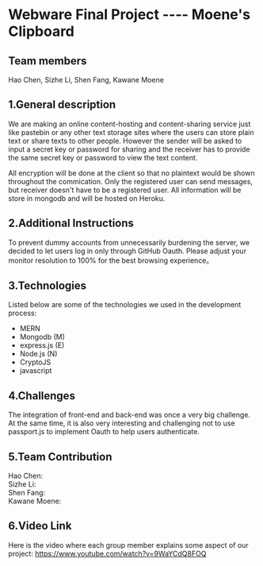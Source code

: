 # Webware Final Project ---- Moene's Clipboard

## Team members
Hao Chen, Sizhe Li, Shen Fang, Kawane Moene

## 1.General description
We are making an online content-hosting and content-sharing service just like pastebin or any other text storage sites where the users can store plain text or share texts to other people. However the sender will be asked to input a secret key or password for sharing and the receiver has to provide the same secret key or password to view the text content. 

All encryption will be done at the client so that no plaintext would be shown throughout the commication. Only the registered user can send messages, but receiver doesn't have to be a registered user. All information will be store in mongodb and will be hosted on Heroku.   

## 2.Additional Instructions 
To prevent dummy accounts from unnecessarily burdening the server, we decided to let users log in only through GitHub Oauth.
Please adjust your monitor resolution to 100% for the best browsing experience。
## 3.Technologies 
Listed below are some of the technologies we used in the development process:

 - MERN  
 - Mongodb (M)  
 - express.js (E)  
 - Node.js (N)  
 - CryptoJS  
 - javascript  

## 4.Challenges 
The integration of front-end and back-end was once a very big challenge. At the same time, it is also very interesting and challenging not to use passport.js to implement Oauth to help users authenticate.
## 5.Team Contribution

Hao Chen:  
Sizhe Li:  
Shen Fang:  
Kawane Moene:  

## 6.Video Link

Here is the video where each group member explains some aspect of our project:
https://www.youtube.com/watch?v=9WaYCdQ8FOQ

